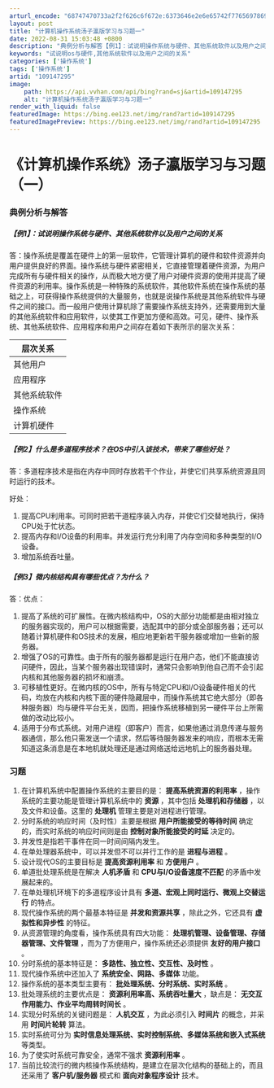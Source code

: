 ```yaml
---
arturl_encode: "68747470733a2f2f626c6f672e:6373646e2e6e65742f77656978696e5f34333631373631362f:61727469636c652f64657461696c732f313039313437323935"
layout: post
title: "计算机操作系统汤子瀛版学习与习题一"
date: 2022-08-31 15:03:48 +0800
description: "典例分析与解答【例1】：试说明操作系统与硬件、其他系统软件以及用户之间的关系答：操作"
keywords: "试说明os与硬件,其他系统软件以及用户之间的关系"
categories: ['操作系统']
tags: ['操作系统']
artid: "109147295"
image:
    path: https://api.vvhan.com/api/bing?rand=sj&artid=109147295
    alt: "计算机操作系统汤子瀛版学习与习题一"
render_with_liquid: false
featuredImage: https://bing.ee123.net/img/rand?artid=109147295
featuredImagePreview: https://bing.ee123.net/img/rand?artid=109147295
---
```


# 《计算机操作系统》汤子瀛版学习与习题（一）

### 典例分析与解答

##### 【例1】：试说明操作系统与硬件、其他系统软件以及用户之间的关系

答：操作系统是覆盖在硬件上的第一层软件，它管理计算机的硬件和软件资源并向用户提供良好的界面。操作系统与硬件紧密相关，它直接管理着硬件资源，为用户完成所有与硬件相关的操作，从而极大地方便了用户对硬件资源的使用并提高了硬件资源的利用率。操作系统是一种特殊的系统软件，其他软件系统在操作系统的基础之上，可获得操作系统提供的大量服务，也就是说操作系统是其他系统软件与硬件之间的接口。而一般用户使用计算机除了需要操作系统支持外，还需要用到大量的其他系统软件和应用软件，以使其工作更加方便和高效。可见，硬件、操作系统、其他系统软件、应用程序和用户之间存在着如下表所示的层次关系：

| 层次关系 |
| --- |
| 其他用户 |
| 应用程序 |
| 其他系统软件 |
| 操作系统 |
| 计算机硬件 |

##### 【例2】什么是多道程序技术？在OS中引入该技术，带来了哪些好处？

答：多道程序技术是指在内存中同时存放若干个作业，并使它们共享系统资源且同时运行的技术。
  
好处：

1. 提高CPU利用率。可同时把若干道程序装入内存，并使它们交替地执行，保持CPU处于忙状态。
2. 提高内存和I/O设备的利用率。并发运行充分利用了内存空间和多种类型的I/O设备。
3. 增加系统吞吐量。

##### 【例3】微内核结构具有哪些优点？为什么？

答：优点：

1. 提高了系统的可扩展性。在微内核结构中，OS的大部分功能都是由相对独立的服务器实现的，用户可以根据需要，选配其中的部分或全部服务器；还可以随着计算机硬件和OS技术的发展，相应地更新若干服务器或增加一些新的服务器。
2. 增强了OS的可靠性。由于所有的服务器都是运行在用户态，他们不能直接访问硬件，因此，当某个服务器出现错误时，通常只会影响到他自己而不会引起内核和其他服务器的损坏和崩溃。
3. 可移植性更好。在微内核的OS中，所有与特定CPU和I/O设备硬件相关的代码，均放在内核和内核下面的硬件隐藏层中，而操作系统其它绝大部分（即各种服务器）均与硬件平台无关，因而，把操作系统移植到另一硬件平台上所需做的改动比较小。
4. 适用于分布式系统。对用户进程（即客户）而言，如果他通过消息传递与服务器通信，那么他只需发送一个请求，然后等待服务器发来的响应，而根本无需知道这条消息是在本地机就处理还是通过网络送给远地机上的服务器处理。

### 习题

1. 在计算机系统中配置操作系统的主要目的是：
   **提高系统资源的利用率**
   ，操作系统的主要功能是管理计算机系统中的
   **资源**
   ，其中包括
   **处理机和存储器**
   ，以及文件和设备。这里的
   **处理机**
   管理主要是对进程进行管理。
2. 分时系统的响应时间（及时性）主要是根据
   **用户所能接受的等待时间**
   确定的，而实时系统的响应时间则是由
   **控制对象所能接受的时延**
   决定的。
3. 并发性是指若干事件在同一时间间隔内发生。
4. 在单处理器系统中，可以并发但不可以并行工作的是
   **进程与进程**
   。
5. 设计现代OS的主要目标是
   **提高资源利用率**
   和
   **方便用户**
   。
6. 单道批处理系统是在解决
   **人机矛盾**
   和
   **CPU与I/O设备速度不匹配**
   的矛盾中发展起来的。
7. 在单处理机环境下的多道程序设计具有
   **多道、宏观上同时运行、微观上交替运行**
   的特点。
8. 现代操作系统的两个最基本特征是
   **并发和资源共享**
   ，除此之外，它还具有
   **虚拟性和异步性**
   的特征。
9. 从资源管理的角度看，操作系统具有四大功能：
   **处理机管理、设备管理、存储器管理、文件管理**
   ，而为了方便用户，操作系统还必须提供
   **友好的用户接口**
   。
10. 分时系统的基本特征是：
    **多路性、独立性、交互性、及时性**
    。
11. 现代操作系统中还加入了
    **系统安全、网路、多媒体**
    功能。
12. 操作系统的基本类型主要有：
    **批处理系统、分时系统、实时系统**
    。
13. 批处理系统的主要优点是：
    **资源利用率高、系统吞吐量大**
    ，缺点是：
    **无交互作用能力、作业平均周转时间长**
    。
14. 实现分时系统的关键问题是：
    **人机交互**
    ，为此必须引入
    **时间片**
    的概念，并采用
    **时间片轮转**
    算法。
15. 实时系统可分为
    **实时信息处理系统、实时控制系统、多媒体系统和嵌入式系统**
    等类型。
16. 为了使实时系统可靠安全，通常不强求
    **资源利用率**
    。
17. 当前比较流行的微内核操作系统结构，是建立在层次化结构的基础上的，而且还采用了
    **客户机/服务器**
    模式和
    **面向对象程序设计**
    技术。